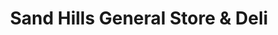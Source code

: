 ---
title: "Sand Hills General Store & Deli"
url: /scituate/sand-hills-general-store-und-deli/
shop: Dorfladen
---